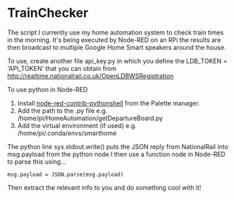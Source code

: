 # TrainChecker

The script I currently use my home automation system to check train times in the morning.
It's being executed by Node-RED on an RPi the results are then broadcast to multiple Google Home Smart speakers around the house.

To use, create another file api_key.py in which you define the LDB_TOKEN = 'API_TOKEN' that you can obtain from
http://realtime.nationalrail.co.uk/OpenLDBWSRegistration

To use python in Node-RED 
1. Install [node-red-contrib-pythonshell](https://flows.nodered.org/node/node-red-contrib-pythonshell) from the Palette manager.
2. Add the path to the .py file e.g. /home/pi/HomeAutomation/getDepartureBoard.py
3. Add the virtual environment (if used) e.g. /home/pi/.conda/envs/smarthome

The python line sys.stdout.write() puts the JSON reply from NationalRail into msg.payload from the python node
I then use a function node in Node-RED to parse this using...

```
msg.payload = JSON.parse(msg.payload)
```

Then extract the relevant info to you and do something cool with it!
